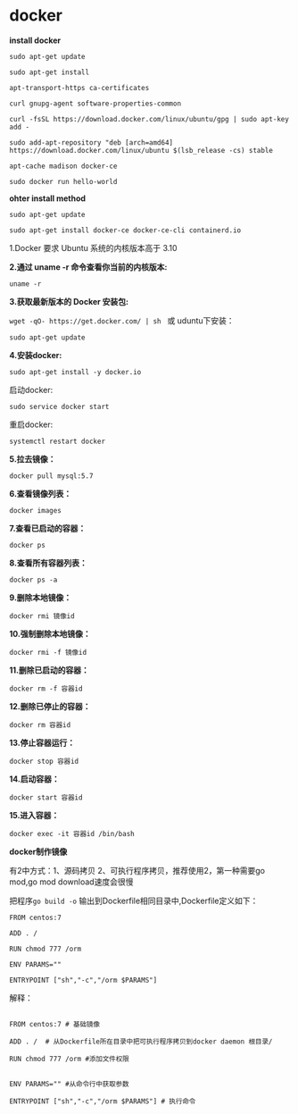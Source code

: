 # docker

**install docker**

`sudo apt-get update`

```
sudo apt-get install

apt-transport-https ca-certificates

curl gnupg-agent software-properties-common

```

```
curl -fsSL https://download.docker.com/linux/ubuntu/gpg | sudo apt-key add -

```

```
sudo add-apt-repository "deb [arch=amd64] https://download.docker.com/linux/ubuntu $(lsb_release -cs) stable

apt-cache madison docker-ce

sudo docker run hello-world

```

**ohter install method**

```
sudo apt-get update

sudo apt-get install docker-ce docker-ce-cli containerd.io
```

1.Docker 要求 Ubuntu 系统的内核版本高于 3.10

**2.通过 uname -r 命令查看你当前的内核版本:**

`uname -r`

**3.获取最新版本的 Docker 安装包:** 

`wget -qO- https://get.docker.com/ | sh ` 或 uduntu下安装：

`sudo apt-get update`

**4.安装docker:** 

`sudo apt-get install -y docker.io`

启动docker: 

`sudo service docker start`

重启docker:

`systemctl restart docker`

**5.拉去镜像：**

`docker pull mysql:5.7`

**6.查看镜像列表：**

`docker images`

**7.查看已启动的容器：**

`docker ps`

**8.查看所有容器列表：** 

`docker ps -a`

**9.删除本地镜像：**

`docker rmi 镜像id`

**10.强制删除本地镜像：**

`docker rmi -f 镜像id`

**11.删除已启动的容器：**

`docker rm -f 容器id`

**12.删除已停止的容器：**

`docker rm 容器id`

**13.停止容器运行：**

`docker stop 容器id`

**14.启动容器：**

`docker start 容器id`

**15.进入容器：**

`docker exec -it 容器id /bin/bash`


**docker制作镜像**

有2中方式：1、源码拷贝 2、可执行程序拷贝，推荐使用2，第一种需要go mod,go mod download速度会很慢

把程序`go build -o` 输出到Dockerfile相同目录中,Dockerfile定义如下：

```
FROM centos:7

ADD . /

RUN chmod 777 /orm

ENV PARAMS=""

ENTRYPOINT ["sh","-c","/orm $PARAMS"]

```

解释：

```

FROM centos:7 # 基础镜像

ADD . /  # 从Dockerfile所在目录中把可执行程序拷贝到docker daemon 根目录/

RUN chmod 777 /orm #添加文件权限


ENV PARAMS="" #从命令行中获取参数

ENTRYPOINT ["sh","-c","/orm $PARAMS"] # 执行命令

```